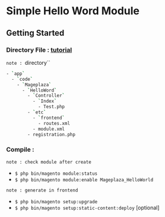 # Simple Hello Word Module

## Getting Started

### Directory File : [tutorial](https://www.mageplaza.com/magento-2-module-development/)
`note : `directory``
```bash
- `app`
  - `code`
    - `Mageplaza`
      - `HelloWord`
        - `Controller`
          - `Index`
            - Test.php
        - `etc`
          - `frontend`
            - routes.xml
          - module.xml
        - registration.php
```

### Compile :
`note : check module after create`
- `$ php bin/magento module:status` 
- `$ php bin/magento module:enable Mageplaza_HelloWorld`

`note : generate in frontend`
- `$ php bin/magento setup:upgrade`
- `$ php bin/magento setup:static-content:deploy` [optional]
